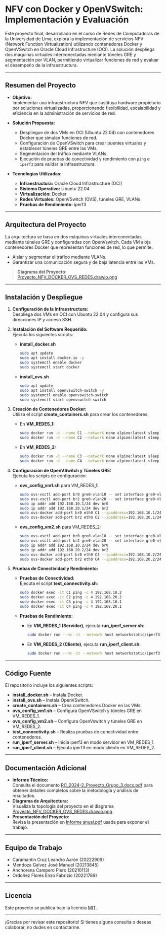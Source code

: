 # NFV con Docker y OpenVSwitch: Implementación y Evaluación

Este proyecto final, desarrollado en el curso de Redes de Computadoras de la Universidad de Lima, explora la implementación de servicios NFV (Network Function Virtualization) utilizando contenedores Docker y OpenVSwitch en Oracle Cloud Infrastructure (OCI). La solución despliega dos máquinas virtuales interconectadas mediante túneles GRE y segmentación por VLAN, permitiendo virtualizar funciones de red y evaluar el desempeño de la infraestructura.

---

## Resumen del Proyecto

- **Objetivo:**  
  Implementar una infraestructura NFV que sustituya hardware propietario por soluciones virtualizadas, proporcionando flexibilidad, escalabilidad y eficiencia en la administración de servicios de red.

- **Solución Propuesta:**  
  - Despliegue de dos VMs en OCI (Ubuntu 22.04) con contenedores Docker que simulan funciones de red.
  - Configuración de OpenVSwitch para crear puentes virtuales y establecer túneles GRE entre las VMs.
  - Segmentación del tráfico mediante VLANs.
  - Ejecución de pruebas de conectividad y rendimiento con `ping` e `iperf3` para validar la infraestructura.

- **Tecnologías Utilizadas:**  
  - **Infraestructura:** Oracle Cloud Infrastructure (OCI)  
  - **Sistema Operativo:** Ubuntu 22.04  
  - **Virtualización:** Docker  
  - **Redes Virtuales:** OpenVSwitch (OVS), túneles GRE, VLANs  
  - **Pruebas de Rendimiento:** iperf3

---

## Arquitectura del Proyecto

La arquitectura se basa en dos máquinas virtuales interconectadas mediante túneles GRE y configuradas con OpenVswitch. Cada VM aloja contenedores Docker que representan funciones de red, lo que permite:
- Aislar y segmentar el tráfico mediante VLANs.
- Garantizar una comunicación segura y de baja latencia entre las VMs.

> **Diagrama del Proyecto:**  
> [Proyecto_NFV_DOCKER_OVS_REDES.drawio.png](https://iddbrwwjvdhv.objectstorage.us-ashburn-1.oci.customer-oci.com/n/iddbrwwjvdhv/b/Foto_Diagrama_Redes/o/Proyecto_NFV_DOCKER_OVS_REDES.drawio.png)

---

## Instalación y Despliegue

1. **Configuración de la Infraestructura:**  
   Despliega dos VMs en OCI con Ubuntu 22.04 y configura sus direcciones IP y acceso SSH.

2. **Instalación del Software Requerido:**  
   Ejecuta los siguientes scripts:

   - **install_docker.sh**
     ```bash
     sudo apt update
     sudo apt install docker.io -y
     sudo systemctl enable docker
     sudo systemctl start docker
     ```
     
   - **install_ovs.sh**
     ```bash
     sudo apt update
     sudo apt install openvswitch-switch -y
     sudo systemctl enable openvswitch-switch
     sudo systemctl start openvswitch-switch
     ```

3. **Creación de Contenedores Docker:**  
   Utiliza el script **create_containers.sh** para crear los contenedores:

   - En **VM_REDES_1:**
     ```bash
     sudo docker run -d --name C1 --network none alpine:latest sleep infinity
     sudo docker run -d --name C2 --network none alpine:latest sleep infinity
     ```
     
   - En **VM_REDES_2:**
     ```bash
     sudo docker run -d --name C3 --network none alpine:latest sleep infinity
     sudo docker run -d --name C4 --network none alpine:latest sleep infinity
     ```

4. **Configuración de OpenVSwitch y Túneles GRE:**  
   Ejecuta los scripts de configuración:

   - **ovs_config_vm1.sh** para VM_REDES_1:
     ```bash
     sudo ovs-vsctl add-port br0 gre0-vlan10 -- set interface gre0-vlan10 type=gre options:remote_ip=10.1.1.219 options:key=10
     sudo ovs-vsctl add-port br2 gre0-vlan20 -- set interface gre0-vlan20 type=gre options:remote_ip=10.1.1.219 options:key=20
     sudo ip addr add 192.168.10.1/24 dev br0
     sudo ip addr add 192.168.20.1/24 dev br2
     sudo ovs-docker add-port br0 eth0 C1 --ipaddress=192.168.10.1/24
     sudo ovs-docker add-port br2 eth0 C2 --ipaddress=192.168.20.1/24
     ```
     
   - **ovs_config_vm2.sh** para VM_REDES_2:
     ```bash
     sudo ovs-vsctl add-port br0 gre0-vlan10 -- set interface gre0-vlan10 type=gre options:remote_ip=10.1.1.171 options:key=10
     sudo ovs-vsctl add-port br2 gre0-vlan20 -- set interface gre0-vlan20 type=gre options:remote_ip=10.1.1.171 options:key=20
     sudo ip addr add 192.168.10.2/24 dev br0
     sudo ip addr add 192.168.20.2/24 dev br2
     sudo ovs-docker add-port br0 eth0 C3 --ipaddress=192.168.10.2/24
     sudo ovs-docker add-port br2 eth0 C4 --ipaddress=192.168.20.2/24
     ```

5. **Pruebas de Conectividad y Rendimiento:**  
   - **Pruebas de Conectividad:**  
     Ejecuta el script **test_connectivity.sh**:
     ```bash
     sudo docker exec -it C1 ping -c 4 192.168.10.2
     sudo docker exec -it C2 ping -c 4 192.168.20.2
     sudo docker exec -it C3 ping -c 4 192.168.10.1
     sudo docker exec -it C4 ping -c 4 192.168.20.1
     ```
     
   - **Pruebas de Rendimiento:**  
     - En **VM_REDES_1 (Servidor)**, ejecuta **run_iperf_server.sh**:
       ```bash
       sudo docker run --rm -it --network host networkstatic/iperf3 -s -p 9220
       ```
     - En **VM_REDES_2 (Cliente)**, ejecuta **run_iperf_client.sh**:
       ```bash
       sudo docker run --rm -it --network host networkstatic/iperf3 -c 10.1.1.171 -p 9220
       ```

---

## Código Fuente

El repositorio incluye los siguientes scripts:

- **install_docker.sh** – Instala Docker.
- **install_ovs.sh** – Instala OpenVSwitch.
- **create_containers.sh** – Crea contenedores Docker en las VMs.
- **ovs_config_vm1.sh** – Configura OpenVSwitch y túneles GRE en VM_REDES_1.
- **ovs_config_vm2.sh** – Configura OpenVswitch y túneles GRE en VM_REDES_2.
- **test_connectivity.sh** – Realiza pruebas de conectividad entre contenedores.
- **run_iperf_server.sh** – Inicia iperf3 en modo servidor en VM_REDES_1.
- **run_iperf_client.sh** – Ejecuta iperf3 en modo cliente en VM_REDES_2.

---

## Documentación Adicional

- **Informe Técnico:**  
  Consulta el documento [RC_2024-2_Proyecto_Grupo_3.docx.pdf](link_al_informe) para obtener detalles completos sobre la metodología y análisis de resultados.
- **Diagrama de Arquitectura:**  
  Visualiza la topología del proyecto en el diagrama [Proyecto_NFV_DOCKER_OVS_REDES.drawio.png](https://iddbrwwjvdhv.objectstorage.us-ashburn-1.oci.customer-oci.com/n/iddbrwwjvdhv/b/Foto_Diagrama_Redes/o/Proyecto_NFV_DOCKER_OVS_REDES.drawio.png).
- **Presentación del Proyecto:**  
  Revisa la presentación en [Informe anual.pdf](link_a_la_presentacion) usada para exponer el trabajo.

---

## Equipo de Trabajo

- Caramantin Cruz Leandro Aarón (20222909)
- Mendoza Galvez José Manuel (20213845)
- Anchorena Campero Piero (20210113)
- Ordoñez Flores Enzo Fabrizio (20221789)

---

## Licencia

Este proyecto se publica bajo la licencia [MIT](LICENSE).

---

¡Gracias por revisar este repositorio! Si tienes alguna consulta o deseas colaborar, no dudes en contactarme.

